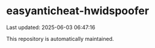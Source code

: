 # easyanticheat-hwidspoofer

Last updated: 2025-06-03 06:47:16

This repository is automatically maintained.
